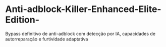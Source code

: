 # Anti-adblock-Killer-Enhanced-Elite-Edition-
Bypass definitivo de anti-adblock com detecção por IA, capacidades de autorreparação e furtividade adaptativa

